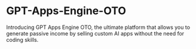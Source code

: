 # GPT-Apps-Engine-OTO
Introducing GPT Apps Engine OTO, the ultimate platform that allows you to generate passive income by selling custom AI apps without the need for coding skills.
